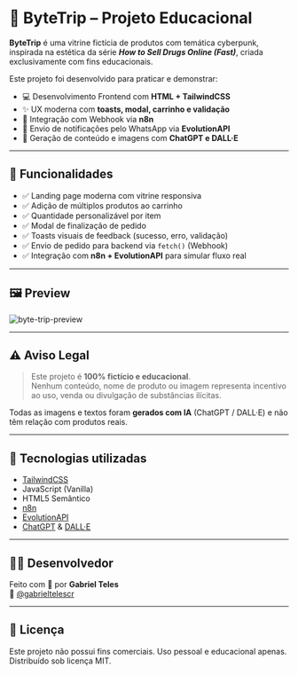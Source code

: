 # 💊 ByteTrip – Projeto Educacional

**ByteTrip** é uma vitrine fictícia de produtos com temática cyberpunk, inspirada na estética da série **_How to Sell Drugs Online (Fast)_**, criada exclusivamente com fins educacionais.

Este projeto foi desenvolvido para praticar e demonstrar:

- 💻 Desenvolvimento Frontend com **HTML + TailwindCSS**
- ✨ UX moderna com **toasts, modal, carrinho e validação**
- 🔁 Integração com Webhook via **n8n**
- 📲 Envio de notificações pelo WhatsApp via **EvolutionAPI**
- 🧠 Geração de conteúdo e imagens com **ChatGPT e DALL·E**

---

## 🚀 Funcionalidades

- ✅ Landing page moderna com vitrine responsiva
- ✅ Adição de múltiplos produtos ao carrinho
- ✅ Quantidade personalizável por item
- ✅ Modal de finalização de pedido
- ✅ Toasts visuais de feedback (sucesso, erro, validação)
- ✅ Envio de pedido para backend via `fetch()` (Webhook)
- ✅ Integração com **n8n + EvolutionAPI** para simular fluxo real

---

## 🖼️ Preview

![byte-trip-preview](https://via.placeholder.com/1000x600?text=ByteTrip+Preview)

---

## ⚠️ Aviso Legal

> Este projeto é **100% fictício e educacional**.  
> Nenhum conteúdo, nome de produto ou imagem representa incentivo ao uso, venda ou divulgação de substâncias ilícitas.

Todas as imagens e textos foram **gerados com IA** (ChatGPT / DALL·E) e não têm relação com produtos reais.

---

## 🧠 Tecnologias utilizadas

- [TailwindCSS](https://tailwindcss.com/)
- JavaScript (Vanilla)
- HTML5 Semântico
- [n8n](https://n8n.io/)
- [EvolutionAPI](https://evolutionapi.com.br/)
- [ChatGPT](https://chat.openai.com/) & [DALL·E](https://openai.com/dall-e)

---

## 👨‍💻 Desenvolvedor

Feito com 💊 por **Gabriel Teles**  
📸 [@gabrieltelescr](http://instagram.com/gabrieltelescr)

---

## 📄 Licença

Este projeto não possui fins comerciais. Uso pessoal e educacional apenas.  
Distribuído sob licença MIT.
